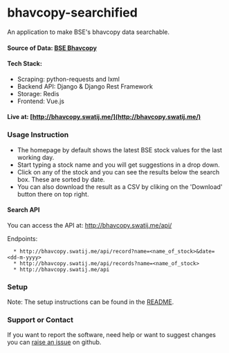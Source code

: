# bhavcopy-searchified
An application to make BSE's bhavcopy data searchable.

#### Source of Data: [BSE Bhavcopy](https://www.bseindia.com/markets/MarketInfo/BhavCopy.aspx)

#### Tech Stack:   

   - Scraping: python-requests and lxml  
   - Backend API: Django & Django Rest Framework  
   - Storage: Redis  
   - Frontend: Vue.js  
   
#### Live at: [http://bhavcopy.swatij.me/](http://bhavcopy.swatij.me/)

### Usage Instruction

* The homepage by default shows the latest BSE stock values for the last working day.
* Start typing a stock name and you will get suggestions in a drop down.
* Click on any of the stock and you can see the results below the search box. These are sorted by date.
* You can also download the result as a CSV by cliking on the 'Download' button there on top right.

#### Search API

You can access the API at: http://bhavcopy.swatij.me/api/

Endpoints:

      * http://bhavcopy.swatij.me/api/record?name=<name_of_stock>&date=<dd-m-yyyy>
      * http://bhavcopy.swatij.me/api/records?name=<name_of_stock>
      * http://bhavcopy.swatij.me/api

### Setup

Note: The setup instructions can be found in the [README](https://github.com/curioswati/bhavcopy-searchified/tree/master#readme).

### Support or Contact

If you want to report the software, need help or want to suggest changes you can [raise an issue](https://github.com/curioswati/bhavcopy-searchified/issues/new) on github.
